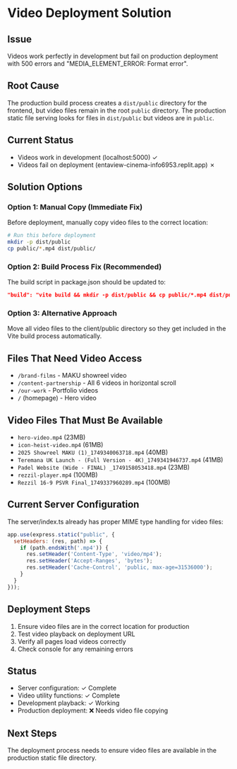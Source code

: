 # Video Deployment Solution

## Issue
Videos work perfectly in development but fail on production deployment with 500 errors and "MEDIA_ELEMENT_ERROR: Format error".

## Root Cause
The production build process creates a `dist/public` directory for the frontend, but video files remain in the root `public` directory. The production static file serving looks for files in `dist/public` but videos are in `public`.

## Current Status
- Videos work in development (localhost:5000) ✓
- Videos fail on deployment (entaview-cinema-info6953.replit.app) ✗

## Solution Options

### Option 1: Manual Copy (Immediate Fix)
Before deployment, manually copy video files to the correct location:

```bash
# Run this before deployment
mkdir -p dist/public
cp public/*.mp4 dist/public/
```

### Option 2: Build Process Fix (Recommended)
The build script in package.json should be updated to:

```json
"build": "vite build && mkdir -p dist/public && cp public/*.mp4 dist/public/ && esbuild server/index.ts --platform=node --packages=external --bundle --format=esm --outdir=dist"
```

### Option 3: Alternative Approach
Move all video files to the client/public directory so they get included in the Vite build process automatically.

## Files That Need Video Access
- `/brand-films` - MAKU showreel video
- `/content-partnership` - All 6 videos in horizontal scroll
- `/our-work` - Portfolio videos
- `/` (homepage) - Hero video

## Video Files That Must Be Available
- `hero-video.mp4` (23MB)
- `icon-heist-video.mp4` (61MB)
- `2025 Showreel MAKU (1)_1749340063718.mp4` (40MB)
- `Teremana UK Launch - (Full Version - 4K)_1749341946737.mp4` (41MB)
- `Padel Website (Wide - FINAL) _1749158053418.mp4` (23MB)
- `rezzil-player.mp4` (100MB)
- `Rezzil 16-9 PSVR Final_1749337960289.mp4` (100MB)

## Current Server Configuration
The server/index.ts already has proper MIME type handling for video files:

```javascript
app.use(express.static("public", {
  setHeaders: (res, path) => {
    if (path.endsWith('.mp4')) {
      res.setHeader('Content-Type', 'video/mp4');
      res.setHeader('Accept-Ranges', 'bytes');
      res.setHeader('Cache-Control', 'public, max-age=31536000');
    }
  }
}));
```

## Deployment Steps
1. Ensure video files are in the correct location for production
2. Test video playback on deployment URL
3. Verify all pages load videos correctly
4. Check console for any remaining errors

## Status
- Server configuration: ✓ Complete
- Video utility functions: ✓ Complete
- Development playback: ✓ Working
- Production deployment: ❌ Needs video file copying

## Next Steps
The deployment process needs to ensure video files are available in the production static file directory.